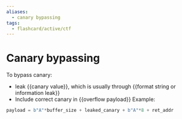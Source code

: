 ```yaml
---
aliases:
  - canary bypassing
tags:
  - flashcard/active/ctf
---
```


# Canary bypassing
To bypass canary:
- leak {{canary value}}, which is usually through {{format string or information leak}}
- Include correct canary in {{overflow payload}}
Example:
```py
payload = b"A"*buffer_size + leaked_canary + b"A"*8 + ret_addr
```